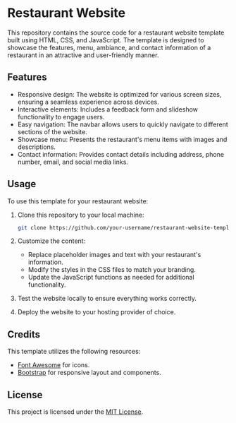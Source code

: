# Restaurant Website

This repository contains the source code for a restaurant website template built using HTML, CSS, and JavaScript. The template is designed to showcase the features, menu, ambiance, and contact information of a restaurant in an attractive and user-friendly manner.

## Features

- Responsive design: The website is optimized for various screen sizes, ensuring a seamless experience across devices.
- Interactive elements: Includes a feedback form and slideshow functionality to engage users.
- Easy navigation: The navbar allows users to quickly navigate to different sections of the website.
- Showcase menu: Presents the restaurant's menu items with images and descriptions.
- Contact information: Provides contact details including address, phone number, email, and social media links.

## Usage

To use this template for your restaurant website:

1. Clone this repository to your local machine:

   ```bash
   git clone https://github.com/your-username/restaurant-website-template.git
   ```

2. Customize the content:
   - Replace placeholder images and text with your restaurant's information.
   - Modify the styles in the CSS files to match your branding.
   - Update the JavaScript functions as needed for additional functionality.

3. Test the website locally to ensure everything works correctly.

4. Deploy the website to your hosting provider of choice.

## Credits

This template utilizes the following resources:

- [Font Awesome](https://fontawesome.com/) for icons.
- [Bootstrap](https://getbootstrap.com/) for responsive layout and components.

## License

This project is licensed under the [MIT License](LICENSE).
